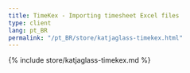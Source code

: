 ```yaml
---
title: TimeKex - Importing timesheet Excel files
type: client
lang: pt_BR
permalink: "/pt_BR/store/katjaglass-timekex.html"
---
```


{% include store/katjaglass-timekex.md %}

